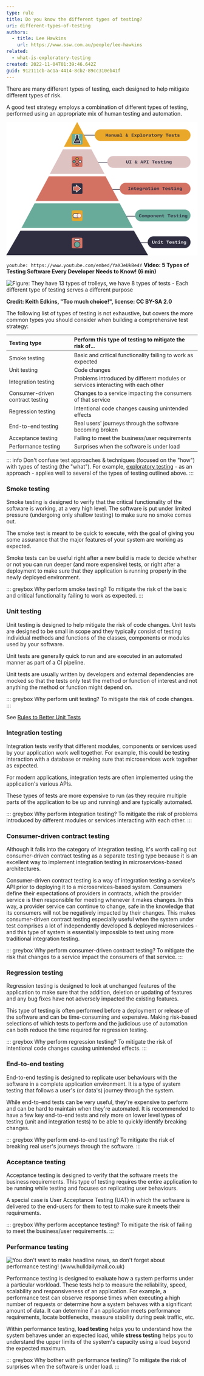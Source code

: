 ```yaml
---
type: rule
title: Do you know the different types of testing?
uri: different-types-of-testing
authors:
  - title: Lee Hawkins
    url: https://www.ssw.com.au/people/lee-hawkins
related:
  - what-is-exploratory-testing
created: 2022-11-04T01:39:46.642Z
guid: 912111cb-ac1a-4414-8cb2-89cc310eb41f
---
```

There are many different types of testing, each designed to help mitigate different types of risk.

A good test strategy employs a combination of different types of testing, performed using an appropriate mix of human testing and automation.

![Figure: Testing Pyramid](testing-pyramid.png)

<!--endintro-->

`youtube: https://www.youtube.com/embed/YaXJeUkBe4Y`
**Video: 5 Types of Testing Software Every Developer Needs to Know! (6 min)**

![Figure: They have 13 types of trolleys, we have 8 types of tests - Each different type of testing serves a different purpose](too-much-choice.jpg)

__Credit: Keith Edkins, "Too much choice!", license: CC BY-SA 2.0__

The following list of types of testing is not exhaustive, but covers the more common types you should consider when building a comprehensive test strategy:

| Testing type | Perform this type of testing to mitigate the risk of...  |
| :------------- | :--------------------------------------------- |
| Smoke testing | Basic and critical functionality failing to work as expected  |
| Unit testing | Code changes |
| Integration testing | Problems introduced by different modules or services interacting with each other |
| Consumer-driven contract testing | Changes to a service impacting the consumers of that service |
| Regression testing  | Intentional code changes causing unintended effects |     
| End-to-end testing | Real users' journeys through the software becoming broken |
| Acceptance testing  | Failing to meet the business/user requirements |
| Performance testing   | Surprises when the software is under load |

::: info
Don't confuse test approaches & techniques (focused on the "how") with types of testing (the "what"). For example, [exploratory testing](/what-is-exploratory-testing) - as an approach - applies well to several of the types of testing outlined above.
:::

### Smoke testing

Smoke testing is designed to verify that the critical functionality of the software is working, at a very high level. The software is put under limited pressure (undergoing only shallow testing) to make sure no smoke comes out.

The smoke test is meant to be quick to execute, with the goal of giving you some assurance that the major features of your system are working as expected. 

Smoke tests can be useful right after a new build is made to decide whether or not you can run deeper (and more expensive) tests, or right after a deployment to make sure that they application is running properly in the newly deployed environment.

::: greybox
Why perform smoke testing? To mitigate the risk of the basic and critical functionality failing to work as expected.
:::

### Unit testing

Unit testing is designed to help mitigate the risk of code changes. Unit tests are designed to be small in scope and they typically consist of testing individual methods and functions of the classes, components or modules used by your software. 

Unit tests are generally quick to run and are executed in an automated manner as part of a CI pipeline.

Unit tests are usually written by developers and external dependencies are mocked so that the tests only test the method or function of interest and not anything the method or function might depend on.

::: greybox
Why perform unit testing? To mitigate the risk of code changes.
:::

See [Rules to Better Unit Tests](/rules-to-better-unit-tests)

### Integration testing

Integration tests verify that different modules, components or services used by your application work well together. For example, this could be testing interaction with a database or making sure that microservices work together as expected. 

For modern applications, integration tests are often implemented using the application's various APIs.

These types of tests are more expensive to run (as they require multiple parts of the application to be up and running) and are typically automated.

::: greybox
Why perform integration testing? To mitigate the risk of problems introduced by different modules or services interacting with each other.
:::

### Consumer-driven contract testing

Although it falls into the category of integration testing, it's worth calling out consumer-driven contract testing as a separate testing type because it is an excellent way to implement integration testing in microservices-based architectures.

Consumer-driven contract testing is a way of integration testing a service's API prior to deploying it to a microservices-based system. Consumers define their expectations of providers in contracts, which the provider service is then responsible for meeting whenever it makes changes. In this way, a provider service can continue to change, safe in the knowledge that its consumers will not be negatively impacted by their changes. This makes consumer-driven contract testing especially useful when the system under test comprises a lot of independently developed & deployed microservices - and this type of system is essentially impossible to test using more traditional integration testing.

::: greybox
Why perform consumer-driven contract testing? To mitigate the risk that changes to a service impact the consumers of that service.
:::

### Regression testing

Regression testing is designed to look at unchanged features of the application to make sure that the addition, deletion or updating of features and any bug fixes have not adversely impacted the existing features.

This type of testing is often performed before a deployment or release of the software and can be time-consuming and expensive. Making risk-based selections of which tests to perform and the judicious use of automation can both reduce the time required for regression testing.

::: greybox
Why perform regression testing? To mitigate the risk of intentional code changes causing unintended effects.
:::

### End-to-end testing

End-to-end testing is designed to replicate user behaviours with the software in a complete application environment. It is a type of system testing that follows a user's (or data's) journey through the system.

While end-to-end tests can be very useful, they're expensive to perform and can be hard to maintain when they're automated. It is recommended to have a few key end-to-end tests and rely more on lower level types of testing (unit and integration tests) to be able to quickly identify breaking changes.

::: greybox
Why perform end-to-end testing? To mitigate the risk of breaking real user's journeys through the software.
:::

### Acceptance testing

Acceptance testing is designed to verify that the software meets the business requirements. This type of testing requires the entire application to be running while testing and focuses on replicating user behaviours.

A special case is User Acceptance Testing (UAT) in which the software is delivered to the end-users for them to test to make sure it meets their requirements.

::: greybox
Why perform acceptance testing? To mitigate the risk of failing to meet the business/user requirements.
:::

### Performance testing 

![You don't want to make headline news, so don't forget about performance testing! (www.hulldailymail.co.uk)](performance-testing.jpg)

Performance testing is designed to evaluate how a system performs under a particular workload. These tests help to measure the reliability, speed, scalability and responsiveness of an application. For example, a performance test can observe response times when executing a high number of requests or determine how a system behaves with a significant amount of data. It can determine if an application meets performance requirements, locate bottlenecks, measure stability during peak traffic, etc. 

Within performance testing, **load testing** helps you to understand how the system behaves under an expected load, while **stress testing** helps you to  understand the upper limits of the system's capacity using a load beyond the expected maximum.

::: greybox
Why bother with performance testing? To mitigate the risk of surprises when the software is under load.
:::
